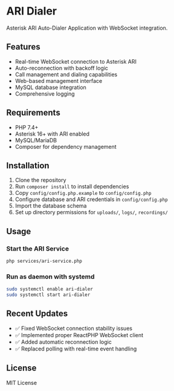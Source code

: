 # ARI Dialer

Asterisk ARI Auto-Dialer Application with WebSocket integration.

## Features

- Real-time WebSocket connection to Asterisk ARI
- Auto-reconnection with backoff logic
- Call management and dialing capabilities
- Web-based management interface
- MySQL database integration
- Comprehensive logging

## Requirements

- PHP 7.4+
- Asterisk 16+ with ARI enabled
- MySQL/MariaDB
- Composer for dependency management

## Installation

1. Clone the repository
2. Run `composer install` to install dependencies
3. Copy `config/config.php.example` to `config/config.php`
4. Configure database and ARI credentials in `config/config.php`
5. Import the database schema
6. Set up directory permissions for `uploads/`, `logs/`, `recordings/`

## Usage

### Start the ARI Service

```bash
php services/ari-service.php
```

### Run as daemon with systemd

```bash
sudo systemctl enable ari-dialer
sudo systemctl start ari-dialer
```

## Recent Updates

- ✅ Fixed WebSocket connection stability issues
- ✅ Implemented proper ReactPHP WebSocket client
- ✅ Added automatic reconnection logic
- ✅ Replaced polling with real-time event handling

## License

MIT License
